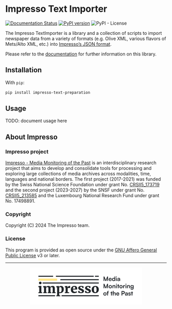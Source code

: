 # Impresso Text Importer

[![Documentation Status](https://readthedocs.org/projects/impresso-text-importer/badge/?version=latest)](https://impresso-text-importer.readthedocs.io/en/latest/?badge=latest)
[![PyPI version](https://badge.fury.io/py/impresso-text-importer.svg)](https://badge.fury.io/py/impresso-text-importer)
![PyPI - License](https://img.shields.io/pypi/l/impresso-text-importer)

The Impresso TextImporter is a library and a collection of scripts to import newspaper data from a variety of formats (e.g. Olive XML, various flavors of Mets/Alto XML, etc.) into [Impresso’s JSON format](https://github.com/impresso/impresso-schemas).

Please refer to the [documentation](http://impresso-text-importer.rtfd.io/) for further information on this library.

## Installation

With `pip`:

```bash
pip install impresso-text-preparation
```

## Usage

TODO: document usage here

## About Impresso

### Impresso project

[Impresso - Media Monitoring of the Past](https://impresso-project.ch) is an interdisciplinary research project that aims to develop and consolidate tools for processing and exploring large collections of media archives across modalities, time, languages and national borders. The first project (2017-2021) was funded by the Swiss National Science Foundation under grant No. [CRSII5_173719](http://p3.snf.ch/project-173719) and the second project (2023-2027) by the SNSF under grant No. [CRSII5_213585](https://data.snf.ch/grants/grant/213585) and the Luxembourg National Research Fund under grant No. 17498891.

### Copyright

Copyright (C) 2024 The Impresso team.

### License

This program is provided as open source under the [GNU Affero General Public License](https://github.com/impresso/impresso-pyindexation/blob/master/LICENSE) v3 or later.

---

<p align="center">
  <img src="https://github.com/impresso/impresso.github.io/blob/master/assets/images/3x1--Yellow-Impresso-Black-on-White--transparent.png?raw=true" width="350" alt="Impresso Project Logo"/>
</p>